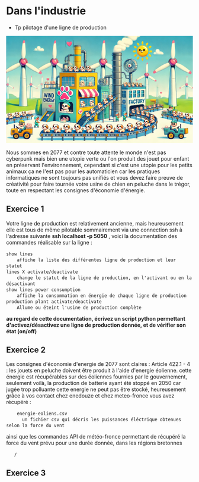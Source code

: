 <!-- .slide: data-state="nologo-slide" style="text-align: center" -->
#  Dans l'industrie

* Tp pilotage d'une ligne de production 

![usine_poti_chien](images/usine_poti_chien.webp "usine_poti_chien") <!-- .element: width="100px" -->


Nous sommes en 2077 et contre toute attente le monde n'est pas cyberpunk mais bien une utopie verte ou l'on produit des jouet pour enfant en préservant l'environnement,
cependant si c'est une utopie pour les petits animaux ça ne l'est pas pour les automaticien car les pratiques informatiques ne sont toujours pas unifiés et vous devez faire preuve de créativité pour faire tournée votre usine de chien en peluche dans le trégor, toute en respectant les consignes d'économie d'énergie.


## Exercice 1

Votre ligne de production est relativement ancienne, mais heureusement elle est tous de même pilotable sommairement via une connection ssh à l'adresse suivante **ssh localhost -p 5050** , 
voici la documentation des commandes réalisable sur la ligne : 
```
show lines
    affiche la liste des différentes ligne de production et leur statut
lines X activate/deactivate
    change le statut de la ligne de production, en l'activant ou en la désactivant
show lines power consumption
    affiche la consommation en énergie de chaque ligne de production
production plant activate/deactivate
    Allume ou éteint l'usine de production complète
```

**au regard de cette documentation, écrivez un script python permettant d'activez/désactivez une ligne de production donnée, et de vérifier son état (on/off)** 


## Exercice 2

Les consignes d'économie d'energie de 2077 sont claires : Article 422.1 - 4 : les jouets en peluche doivent être produit à l'aide d'energie éolienne.
cette énergie est récupérables sur des éoliennes fournies par le gouvernement, seulement voilà, la production de batterie ayant été stoppé en 2050 car jugée trop polluante cette energie ne peut pas être stocké,
heureusement grâce à vos contact chez enedouze et chez meteo-fronce vous avez récupéré :

```
    energie-eoliens.csv
      un fichier csv qui décris les puissances éléctrique obtenues selon la force du vent
```
ainsi que les commandes API de météo-fronce permettant de récupéré la force du vent prévu pour une durée donnée, dans les régions bretonnes

```
   /
```

## Exercice 3


